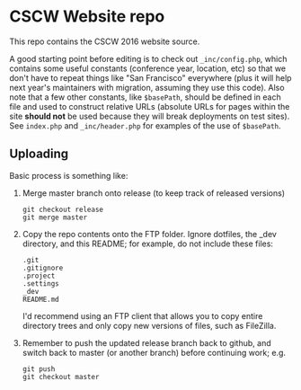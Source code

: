 # CSCW Website repo

This repo contains the CSCW 2016 website source.

A good starting point before editing is to check out `_inc/config.php`, which contains some useful constants (conference year, location, etc) so that we don't have to repeat things like "San Francisco" everywhere (plus it will help next year's maintainers with migration, assuming they use this code). Also note that a few other constants, like `$basePath`, should be defined in each file and used to construct relative URLs (absolute URLs for pages within the site __should not__ be used because they will break deployments on test sites). See `index.php` and `_inc/header.php` for examples of the use of `$basePath`. 

## Uploading

Basic process is something like:

1.  Merge master branch onto release (to keep track of released versions)

    ```
    git checkout release
    git merge master
    ```

2.  Copy the repo contents onto the FTP folder. Ignore dotfiles, the _dev 
    directory, and this README; for example, do not include these files:

    ```
    .git
    .gitignore
    .project
    .settings
    _dev
    README.md
    ```
   
    I'd recommend using an FTP client that allows you to copy entire 
    directory trees and only copy new versions of files, such as 
    FileZilla.
    
3.  Remember to push the updated release branch back to github, and switch back 
    to master (or another branch) before continuing work; e.g.
    
    ```
    git push
    git checkout master 
    ```
    